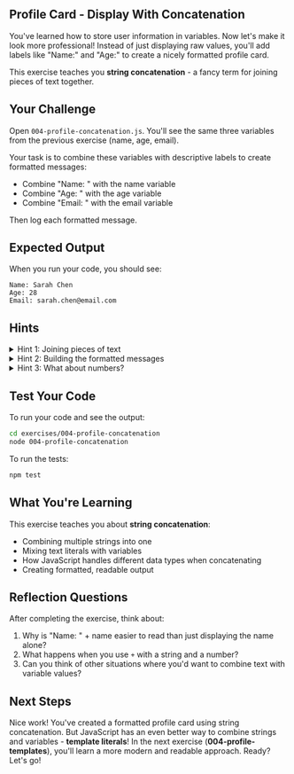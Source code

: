 ## Profile Card - Display With Concatenation

You've learned how to store user information in variables. Now let's make it look more professional! Instead of just displaying raw values, you'll add labels like "Name:" and "Age:" to create a nicely formatted profile card.

This exercise teaches you **string concatenation** - a fancy term for joining pieces of text together.

## Your Challenge

Open `004-profile-concatenation.js`. You'll see the same three variables from the previous exercise (name, age, email).

Your task is to combine these variables with descriptive labels to create formatted messages:
- Combine "Name: " with the name variable
- Combine "Age: " with the age variable
- Combine "Email: " with the email variable

Then log each formatted message.

## Expected Output

When you run your code, you should see:
```
Name: Sarah Chen
Age: 28
Email: sarah.chen@email.com
```

## Hints

<details>
<summary>Hint 1: Joining pieces of text</summary>

You've probably used the plus sign for adding numbers. But what happens when you put a plus sign between two pieces of text? Try experimenting with joining "Hello" and "World" to see what happens. This same approach works for joining labels like "Name: " with the actual name value.

</details>

<details>
<summary>Hint 2: Building the formatted messages</summary>

Think about what you want to see in the output: "Name: Sarah Chen". This is made up of two parts - a label and a value. How can you combine the label text with what's stored in your variable? Don't forget about spacing - you'll want a space after the colon!

</details>

<details>
<summary>Hint 3: What about numbers?</summary>

You need to combine text labels with different types of data - both text and numbers. What do you think happens when you try to join a piece of text with a number? Does JavaScript know what to do?

</details>

## Test Your Code

To run your code and see the output:
```bash
cd exercises/004-profile-concatenation
node 004-profile-concatenation
```

To run the tests:
```bash
npm test
```

## What You're Learning

This exercise teaches you about **string concatenation**:
- Combining multiple strings into one
- Mixing text literals with variables
- How JavaScript handles different data types when concatenating
- Creating formatted, readable output

## Reflection Questions

After completing the exercise, think about:
1. Why is "Name: " + name easier to read than just displaying the name alone?
2. What happens when you use `+` with a string and a number?
3. Can you think of other situations where you'd want to combine text with variable values?

## Next Steps

Nice work! You've created a formatted profile card using string concatenation. But JavaScript has an even better way to combine strings and variables - **template literals**! In the next exercise (**004-profile-templates**), you'll learn a more modern and readable approach. Ready? Let's go!
